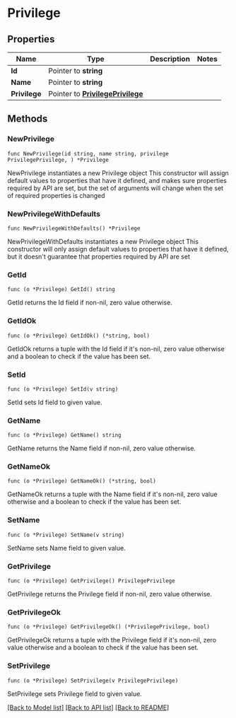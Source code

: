 # Privilege

## Properties

Name | Type | Description | Notes
------------ | ------------- | ------------- | -------------
**Id** | Pointer to **string** |  | 
**Name** | Pointer to **string** |  | 
**Privilege** | Pointer to [**PrivilegePrivilege**](Privilege_privilege.md) |  | 

## Methods

### NewPrivilege

`func NewPrivilege(id string, name string, privilege PrivilegePrivilege, ) *Privilege`

NewPrivilege instantiates a new Privilege object
This constructor will assign default values to properties that have it defined,
and makes sure properties required by API are set, but the set of arguments
will change when the set of required properties is changed

### NewPrivilegeWithDefaults

`func NewPrivilegeWithDefaults() *Privilege`

NewPrivilegeWithDefaults instantiates a new Privilege object
This constructor will only assign default values to properties that have it defined,
but it doesn't guarantee that properties required by API are set

### GetId

`func (o *Privilege) GetId() string`

GetId returns the Id field if non-nil, zero value otherwise.

### GetIdOk

`func (o *Privilege) GetIdOk() (*string, bool)`

GetIdOk returns a tuple with the Id field if it's non-nil, zero value otherwise
and a boolean to check if the value has been set.

### SetId

`func (o *Privilege) SetId(v string)`

SetId sets Id field to given value.


### GetName

`func (o *Privilege) GetName() string`

GetName returns the Name field if non-nil, zero value otherwise.

### GetNameOk

`func (o *Privilege) GetNameOk() (*string, bool)`

GetNameOk returns a tuple with the Name field if it's non-nil, zero value otherwise
and a boolean to check if the value has been set.

### SetName

`func (o *Privilege) SetName(v string)`

SetName sets Name field to given value.


### GetPrivilege

`func (o *Privilege) GetPrivilege() PrivilegePrivilege`

GetPrivilege returns the Privilege field if non-nil, zero value otherwise.

### GetPrivilegeOk

`func (o *Privilege) GetPrivilegeOk() (*PrivilegePrivilege, bool)`

GetPrivilegeOk returns a tuple with the Privilege field if it's non-nil, zero value otherwise
and a boolean to check if the value has been set.

### SetPrivilege

`func (o *Privilege) SetPrivilege(v PrivilegePrivilege)`

SetPrivilege sets Privilege field to given value.



[[Back to Model list]](../README.md#documentation-for-models) [[Back to API list]](../README.md#documentation-for-api-endpoints) [[Back to README]](../README.md)


